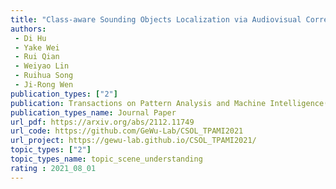 ```yaml
---  
title: "Class-aware Sounding Objects Localization via Audiovisual Correspondence"  
authors:  
 - Di Hu
 - Yake Wei  
 - Rui Qian  
 - Weiyao Lin  
 - Ruihua Song  
 - Ji-Rong Wen   
publication_types: ["2"]  
publication: Transactions on Pattern Analysis and Machine Intelligence(TPAMI) 2021   
publication_types_name: Journal Paper  
url_pdf: https://arxiv.org/abs/2112.11749  
url_code: https://github.com/GeWu-Lab/CSOL_TPAMI2021  
url_project: https://gewu-lab.github.io/CSOL_TPAMI2021/  
topic_types: ["2"]
topic_types_name: topic_scene_understanding
rating : 2021_08_01
---  
```

